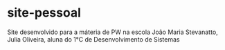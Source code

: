 # site-pessoal
Site desenvolvido para a máteria de PW na escola João Maria Stevanatto, Julia Oliveira, aluna do 1°C de Desenvolvimento de Sistemas

